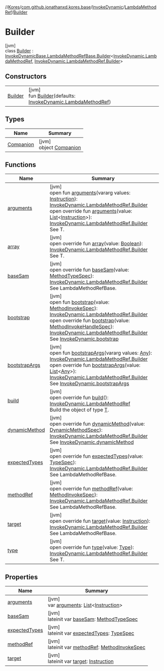 //[Kores](../../../../../index.md)/[com.github.jonathanxd.kores.base](../../../index.md)/[InvokeDynamic](../../index.md)/[LambdaMethodRef](../index.md)/[Builder](index.md)

# Builder

[jvm]\
class [Builder](index.md) : [InvokeDynamicBase.LambdaMethodRefBase.Builder](../../../-invoke-dynamic-base/-lambda-method-ref-base/-builder/index.md)<[InvokeDynamic.LambdaMethodRef](../index.md), [InvokeDynamic.LambdaMethodRef.Builder](index.md)>

## Constructors

| | |
|---|---|
| [Builder](-builder.md) | [jvm]<br>fun [Builder](-builder.md)(defaults: [InvokeDynamic.LambdaMethodRef](../index.md)) |

## Types

| Name | Summary |
|---|---|
| [Companion](-companion/index.md) | [jvm]<br>object [Companion](-companion/index.md) |

## Functions

| Name | Summary |
|---|---|
| [arguments](../../../-arguments-holder/-builder/arguments.md) | [jvm]<br>open fun [arguments](../../../-arguments-holder/-builder/arguments.md)(vararg values: [Instruction](../../../../com.github.jonathanxd.kores/-instruction/index.md)): [InvokeDynamic.LambdaMethodRef.Builder](index.md)<br>open override fun [arguments](arguments.md)(value: [List](https://kotlinlang.org/api/latest/jvm/stdlib/kotlin.collections/-list/index.html)<[Instruction](../../../../com.github.jonathanxd.kores/-instruction/index.md)>): [InvokeDynamic.LambdaMethodRef.Builder](index.md)<br>See T. |
| [array](../../../-invoke-dynamic-base/-lambda-method-ref-base/-builder/array.md) | [jvm]<br>open override fun [array](../../../-invoke-dynamic-base/-lambda-method-ref-base/-builder/array.md)(value: [Boolean](https://kotlinlang.org/api/latest/jvm/stdlib/kotlin/-boolean/index.html)): [InvokeDynamic.LambdaMethodRef.Builder](index.md)<br>See T. |
| [baseSam](base-sam.md) | [jvm]<br>open override fun [baseSam](base-sam.md)(value: [MethodTypeSpec](../../../../com.github.jonathanxd.kores.common/-method-type-spec/index.md)): [InvokeDynamic.LambdaMethodRef.Builder](index.md)<br>See LambdaMethodRefBase. |
| [bootstrap](../../../-invoke-dynamic-base/-builder/bootstrap.md) | [jvm]<br>open fun [bootstrap](../../../-invoke-dynamic-base/-builder/bootstrap.md)(value: [MethodInvokeSpec](../../../../com.github.jonathanxd.kores.common/-method-invoke-spec/index.md)): [InvokeDynamic.LambdaMethodRef.Builder](index.md)<br>open override fun [bootstrap](../../../-invoke-dynamic-base/-lambda-method-ref-base/-builder/bootstrap.md)(value: [MethodInvokeHandleSpec](../../../../com.github.jonathanxd.kores.common/-method-invoke-handle-spec/index.md)): [InvokeDynamic.LambdaMethodRef.Builder](index.md)<br>See [InvokeDynamic.bootstrap](../../bootstrap.md) |
| [bootstrapArgs](../../../-invoke-dynamic-base/-builder/bootstrap-args.md) | [jvm]<br>open fun [bootstrapArgs](../../../-invoke-dynamic-base/-builder/bootstrap-args.md)(vararg values: [Any](https://kotlinlang.org/api/latest/jvm/stdlib/kotlin/-any/index.html)): [InvokeDynamic.LambdaMethodRef.Builder](index.md)<br>open override fun [bootstrapArgs](../../../-invoke-dynamic-base/-lambda-method-ref-base/-builder/bootstrap-args.md)(value: [List](https://kotlinlang.org/api/latest/jvm/stdlib/kotlin.collections/-list/index.html)<[Any](https://kotlinlang.org/api/latest/jvm/stdlib/kotlin/-any/index.html)>): [InvokeDynamic.LambdaMethodRef.Builder](index.md)<br>See [InvokeDynamic.bootstrapArgs](../../bootstrap-args.md) |
| [build](build.md) | [jvm]<br>open override fun [build](build.md)(): [InvokeDynamic.LambdaMethodRef](../index.md)<br>Build the object of type [T](../../../../com.github.jonathanxd.kores.builder/-builder/index.md). |
| [dynamicMethod](../../../-invoke-dynamic-base/-lambda-method-ref-base/-builder/dynamic-method.md) | [jvm]<br>open override fun [dynamicMethod](../../../-invoke-dynamic-base/-lambda-method-ref-base/-builder/dynamic-method.md)(value: [DynamicMethodSpec](../../../../com.github.jonathanxd.kores.common/-dynamic-method-spec/index.md)): [InvokeDynamic.LambdaMethodRef.Builder](index.md)<br>See [InvokeDynamic.dynamicMethod](../../dynamic-method.md) |
| [expectedTypes](expected-types.md) | [jvm]<br>open override fun [expectedTypes](expected-types.md)(value: [TypeSpec](../../../-type-spec/index.md)): [InvokeDynamic.LambdaMethodRef.Builder](index.md)<br>See LambdaMethodRefBase. |
| [methodRef](method-ref.md) | [jvm]<br>open override fun [methodRef](method-ref.md)(value: [MethodInvokeSpec](../../../../com.github.jonathanxd.kores.common/-method-invoke-spec/index.md)): [InvokeDynamic.LambdaMethodRef.Builder](index.md)<br>See LambdaMethodRefBase. |
| [target](target.md) | [jvm]<br>open override fun [target](target.md)(value: [Instruction](../../../../com.github.jonathanxd.kores/-instruction/index.md)): [InvokeDynamic.LambdaMethodRef.Builder](index.md)<br>See LambdaMethodRefBase. |
| [type](../../../-invoke-dynamic-base/-lambda-method-ref-base/-builder/type.md) | [jvm]<br>open override fun [type](../../../-invoke-dynamic-base/-lambda-method-ref-base/-builder/type.md)(value: [Type](https://docs.oracle.com/javase/8/docs/api/java/lang/reflect/Type.html)): [InvokeDynamic.LambdaMethodRef.Builder](index.md)<br>See T. |

## Properties

| Name | Summary |
|---|---|
| [arguments](arguments.md) | [jvm]<br>var [arguments](arguments.md): [List](https://kotlinlang.org/api/latest/jvm/stdlib/kotlin.collections/-list/index.html)<[Instruction](../../../../com.github.jonathanxd.kores/-instruction/index.md)> |
| [baseSam](base-sam.md) | [jvm]<br>lateinit var [baseSam](base-sam.md): [MethodTypeSpec](../../../../com.github.jonathanxd.kores.common/-method-type-spec/index.md) |
| [expectedTypes](expected-types.md) | [jvm]<br>lateinit var [expectedTypes](expected-types.md): [TypeSpec](../../../-type-spec/index.md) |
| [methodRef](method-ref.md) | [jvm]<br>lateinit var [methodRef](method-ref.md): [MethodInvokeSpec](../../../../com.github.jonathanxd.kores.common/-method-invoke-spec/index.md) |
| [target](target.md) | [jvm]<br>lateinit var [target](target.md): [Instruction](../../../../com.github.jonathanxd.kores/-instruction/index.md) |
